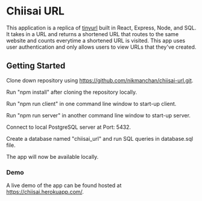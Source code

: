 # Chiisai URL
This application is a replica of [tinyurl](https://tinyurl.com/) built in React, Express, Node, and SQL.
It takes in a URL and returns a shortened URL that routes to the same website and counts everytime a shortened URL is visited.
This app uses user authentication and only allows users to view URLs that they've created.

## Getting Started
Clone down repository using https://github.com/nikmanchan/chiisai-url.git.

Run "npm install" after cloning the repository locally.

Run "npm run client" in one command line window to start-up client.

Run "npm run server" in another command line window to start-up server.

Connect to local PostgreSQL server at Port: 5432.

Create a database named "chiisai_url" and run SQL queries in database.sql file.

The app will now be available locally.

### Demo
A live demo of the app can be found hosted at https://chiisai.herokuapp.com/.

